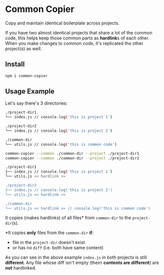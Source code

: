# Common Copier

Copy and maintain identical boilerplate across projects.

If you have two almost identical projects that share a lot of the common code, this helps keep those common parts as **hardlink**s of each other. When you make changes to common code, it's replicated the other project(s) as well.

## Install

```sh
npm i common-copier
```

## Usage Example

Let's say there's 3 directories:

```sh
./project-dir1
└── index.js // console.log('this is project 1')

./project-dir2
└── index.js // console.log('this is project 2')

./common-dir
└── utils.js // console.log('this is common code')
```

```sh
common-copier --common ./common-dir --project ./project-dir1
common-copier --common ./common-dir --project ./project-dir2
```

```sh
./project-dir1
├── index.js // console.log('this is project 1')
└── utils.js << hardlink >>

./project-dir2
├── index.js // console.log('this is project 2')
└── utils.js << hardlink >>

./common-dir
└── utils.js << hardlink >> // console.log('this is common code')
```

It copies (makes hardlinks) of all files\* from `common-dir` to the `project-dir`(s).

\*It copies **only** files from the `common-dir` **if**:

* file in the `project-dir` doesn't exist
* or has no `diff` (i.e. both have same content)

As you can see in the above example `index.js` in both projects is still **different**. Any file whose diff isn't empty (theirr **contents are different**) are **not** hardlinked.
